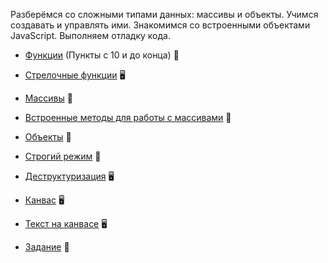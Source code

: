 Разберёмся со сложными типами данных: массивы и объекты. Учимся создавать и управлять ими. Знакомимся со встроенными объектами JavaScript. Выполняем отладку кода.

- [Функции](https://htmlacademy.ru/courses/215) (Пункты с 10 и до конца) &#128170;

- [Стрелочные функции](https://youtu.be/C0Mx2yPysLI) &#128421;

- [Массивы](https://htmlacademy.ru/courses/213) &#128170;

- [Встроенные методы для работы с массивами](arrays-methods.md) &#128215;

- [Объекты](https://htmlacademy.ru/courses/217) &#128170;

- [Строгий режим](use-strict.md) &#128215;

- [Деструктуризация](https://youtu.be/tGV7QSCPlDI) &#128421;

- [Канвас]() &#128421;

- [Текст на канвасе]() &#128421;

- [Задание](task.md) &#129327;


